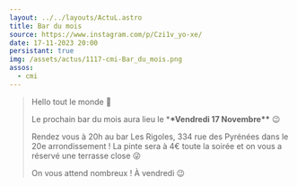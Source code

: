 ```yaml
---
layout: ../../layouts/ActuL.astro
title: Bar du mois
source: https://www.instagram.com/p/Czi1v_yo-xe/
date: 17-11-2023 20:00
persistant: true
img: /assets/actus/1117-cmi-Bar_du_mois.png
assos:
  - cmi
---
```


> Hello tout le monde 💚
>
> Le prochain bar du mois aura lieu le \***\*Vendredi 17 Novembre\*\*** 😉
>
> Rendez vous à 20h au bar Les Rigoles, 334 rue des Pyrénées dans le 20e arrondissement ! La pinte sera à 4€ toute la soirée et on vous a réservé une terrasse close 😜
>
> On vous attend nombreux !
> À vendredi 😉
